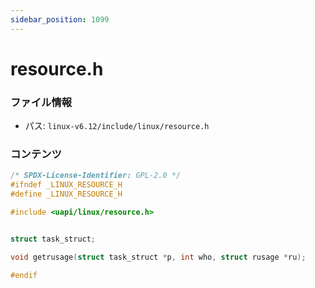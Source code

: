 ```yaml
---
sidebar_position: 1099
---
```

# resource.h

### ファイル情報

- パス: `linux-v6.12/include/linux/resource.h`

### コンテンツ

```h
/* SPDX-License-Identifier: GPL-2.0 */
#ifndef _LINUX_RESOURCE_H
#define _LINUX_RESOURCE_H

#include <uapi/linux/resource.h>


struct task_struct;

void getrusage(struct task_struct *p, int who, struct rusage *ru);

#endif

```
